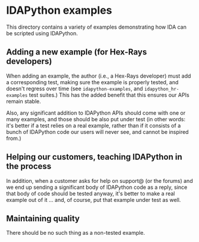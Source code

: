 
# IDAPython examples

This directory contains a variety of examples demonstrating
how IDA can be scripted using IDAPython.

## Adding a new example (for Hex-Rays developers)

When adding an example, the author (i.e., a Hex-Rays developer)
must add a corresponding test, making sure the example is properly
tested, and doesn't regress over time (see `idapython-examples`,
and `idapython_hr-examples` test suites.) This has the added benefit
that this ensures our APIs remain stable.

Also, any significant addition to IDAPython APIs should come
with one or many examples, and those should be also put under test
(in other words: it's better if a test relies on a real example,
rather than if it consists of a bunch of IDAPython code our
users will never see, and cannot be inspired from.)

## Helping our customers, teaching IDAPython in the process

In addition, when a customer asks for help on support@ (or the forums)
and we end up sending a significant body of IDAPython code as a reply,
since that body of code should be tested anyway, it's better to make
a real example out of it ... and, of course, put that example under
test as well.

## Maintaining quality

There should be no such thing as a non-tested example.

